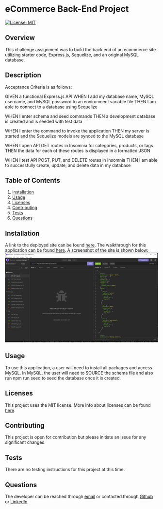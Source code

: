 # eCommerce Back-End Project

[![License: MIT](https://img.shields.io/badge/License-MIT-yellow.svg)](https://opensource.org/licenses/MIT)

## Overview
This challenge assignment was to build the back end of an ecommerce site utilizing starter code, Express.js, Sequelize, and an original MySQL database. 

## Description
Acceptance Criteria is as follows:

GIVEN a functional Express.js API
WHEN I add my database name, MySQL username, and MySQL password to an environment variable file
THEN I am able to connect to a database using Sequelize

WHEN I enter schema and seed commands
THEN a development database is created and is seeded with test data

WHEN I enter the command to invoke the application
THEN my server is started and the Sequelize models are synced to the MySQL database

WHEN I open API GET routes in Insomnia for categories, products, or tags
THEN the data for each of these routes is displayed in a formatted JSON

WHEN I test API POST, PUT, and DELETE routes in Insomnia
THEN I am able to successfully create, update, and delete data in my database

## Table of Contents

1. [Installation](#installation)
2. [Usage](#usage)
3. [Licenses](#licenses)
4. [Contributing](#contributing)
5. [Tests](#tests)
6. [Questions](#questions)

## Installation
A link to the deployed site can be found [here](https://ks-ecomerce-backend.herokuapp.com/). The walkthrough for this application can be found [here](https://drive.google.com/file/d/1xhj17ojwejzJnMPEnRtFd2ktXR5lqQN1/view). A screenshot of the site is shown below: 
![screenshot of deployed site for eCommerce Back-End Project](Screenshot.png)

## Usage
To use this application, a user will need to install all packages and access MySQL. In MySQL, the user will need to SOURCE the schema file and also run npm run seed to seed the database once it is created. 

## Licenses
This project uses the MIT license. More info about licenses can be found [here](https://choosealicense.com/).


## Contributing
This project is open for contribution but please initiate an issue for any significant changes. 

## Tests
There are no testing instructions for this project at this time.

## Questions
The developer can be reached through [email](mikeandkris27@gmail.com) or contacted through [Github](https://github.com/kristensantee) or [LinkedIn](https://linkedin.com/in/kristen-santee).
